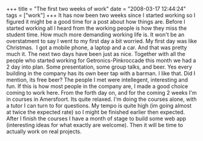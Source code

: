 +++
title = "The first two weeks of work"
date = "2008-03-17 12:44:24"
tags = ["work"]
+++
It has now been two weeks since I started working so I figured it might be a
good time for a post about how things are. Before I started working all I
heard from the working people is how they miss the student time. How much more
demanding working life is. It won't be an overstatment to say I went to my
first day a bit worried. My first day was like Christmas.  I got a mobile
phone, a laptop and a car. And that was pretty much it. The next two days have
been just as nice. Together with all the people who started working for
Getronics-Pinkroccade this month we had a 2 day into plan. Some presentation,
some group talks, and beer. Yes every building in the company has its own beer
tap with a barman. I like that. Did I mention, its free beer? The people I met
were intellegent, interesting and fun. If this is how most people in the
company are, I made a good choice coming to work here. From the forth day on,
and for the coming 2 weeks I'm in courses in Amersfoort. Its quite relaxed.
I'm doing the courses alone, with a tutor I can turn to for questions. My
tempo is quite high (im going almost at twice the expected rate) so I might be
finished earlier then expected. After I finish the courses I have a month of
stage to build some web app (interesting ideas for what exactly are welcome).
Then it will be time to actually work on real projects.

